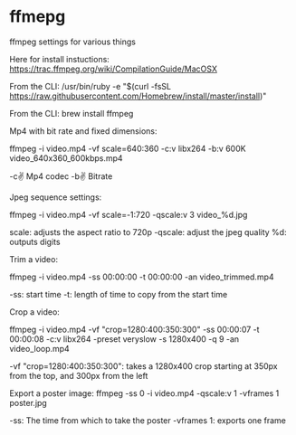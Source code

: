 # ffmepg
ffmpeg settings for various things


Here for install instuctions:
https://trac.ffmpeg.org/wiki/CompilationGuide/MacOSX

From the CLI:
/usr/bin/ruby -e "$(curl -fsSL https://raw.githubusercontent.com/Homebrew/install/master/install)"

From the CLI:
brew install ffmpeg



Mp4 with bit rate and fixed dimensions:

ffmpeg -i video.mp4 -vf scale=640:360 -c:v libx264 -b:v 600K video_640x360_600kbps.mp4

-c:v: Mp4 codec
-b:v: Bitrate


Jpeg sequence settings:

ffmpeg -i video.mp4 -vf scale=-1:720 -qscale:v 3 video_%d.jpg

scale: adjusts the aspect ratio to 720p
-qscale: adjust the jpeg quality
%d: outputs digits 



Trim a video:

ffmpeg -i video.mp4 -ss 00:00:00 -t 00:00:00 -an video_trimmed.mp4

-ss: start time
-t: length of time to copy from the start time



Crop a video:

ffmpeg -i video.mp4 -vf "crop=1280:400:350:300" -ss 00:00:07 -t 00:00:08 -c:v libx264 -preset veryslow -s 1280x400 -q 9 -an video_loop.mp4

-vf "crop=1280:400:350:300": takes a 1280x400 crop starting at 350px from the top, and 300px from the left



Export a poster image:
ffmpeg -ss 0 -i video.mp4 -qscale:v 1 -vframes 1 poster.jpg

-ss: The time from which to take the poster
-vframes 1: exports one frame
